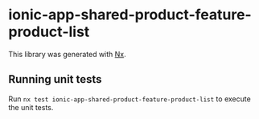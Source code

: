 # ionic-app-shared-product-feature-product-list

This library was generated with [Nx](https://nx.dev).

## Running unit tests

Run `nx test ionic-app-shared-product-feature-product-list` to execute the unit tests.
